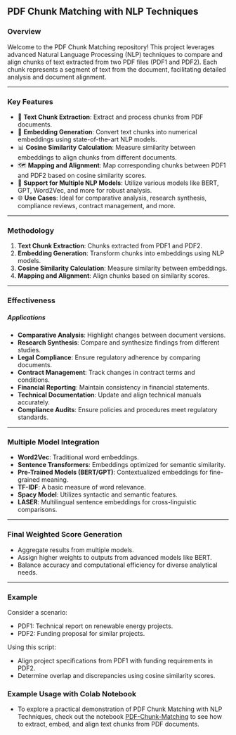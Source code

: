 ## PDF Chunk Matching with NLP Techniques

### Overview

Welcome to the PDF Chunk Matching repository! This project leverages advanced Natural Language Processing (NLP) techniques to compare and align chunks of text extracted from two PDF files (PDF1 and PDF2). Each chunk represents a segment of text from the document, facilitating detailed analysis and document alignment.

---

### Key Features

- 📄 **Text Chunk Extraction**: Extract and process chunks from PDF documents.
- 🧠 **Embedding Generation**: Convert text chunks into numerical embeddings using state-of-the-art NLP models.
- 📊 **Cosine Similarity Calculation**: Measure similarity between embeddings to align chunks from different documents.
- 🗺️ **Mapping and Alignment**: Map corresponding chunks between PDF1 and PDF2 based on cosine similarity scores.
- 🚀 **Support for Multiple NLP Models**: Utilize various models like BERT, GPT, Word2Vec, and more for robust analysis.
- 🌐 **Use Cases**: Ideal for comparative analysis, research synthesis, compliance reviews, contract management, and more.

---

### Methodology

1. **Text Chunk Extraction**: Chunks extracted from PDF1 and PDF2.
2. **Embedding Generation**: Transform chunks into embeddings using NLP models.
3. **Cosine Similarity Calculation**: Measure similarity between embeddings.
4. **Mapping and Alignment**: Align chunks based on similarity scores.

---

### Effectiveness

##### Applications

- **Comparative Analysis**: Highlight changes between document versions.
- **Research Synthesis**: Compare and synthesize findings from different studies.
- **Legal Compliance**: Ensure regulatory adherence by comparing documents.
- **Contract Management**: Track changes in contract terms and conditions.
- **Financial Reporting**: Maintain consistency in financial statements.
- **Technical Documentation**: Update and align technical manuals accurately.
- **Compliance Audits**: Ensure policies and procedures meet regulatory standards.

---

### Multiple Model Integration

- **Word2Vec**: Traditional word embeddings.
- **Sentence Transformers**: Embeddings optimized for semantic similarity.
- **Pre-Trained Models (BERT/GPT)**: Contextualized embeddings for fine-grained meaning.
- **TF-IDF**: A basic measure of word relevance.
- **Spacy Model**: Utilizes syntactic and semantic features.
- **LASER**: Multilingual sentence embeddings for cross-linguistic comparisons.

---

### Final Weighted Score Generation

- Aggregate results from multiple models.
- Assign higher weights to outputs from advanced models like BERT.
- Balance accuracy and computational efficiency for diverse analytical needs.

---

### Example

Consider a scenario:
- PDF1: Technical report on renewable energy projects.
- PDF2: Funding proposal for similar projects.
  
Using this script:
- Align project specifications from PDF1 with funding requirements in PDF2.
- Determine overlap and discrepancies using cosine similarity scores.

### Example Usage with Colab Notebook

- To explore a practical demonstration of PDF Chunk Matching with NLP Techniques, check out the notebook [PDF-Chunk-Matching](doc_mapper_using_embedding.ipynb) to see how to extract, embed, and align text chunks from PDF documents.
